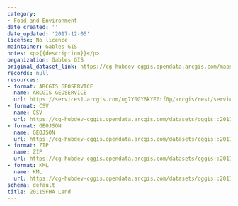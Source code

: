 ```yaml
---
category:
- Food and Environment
date_created: ''
date_updated: '2017-12-05'
license: No licence
maintainer: Gables GIS
notes: <p>{{description}}</p>
organization: Gables GIS
original_dataset_link: https://cg-hubdev-cggis.opendata.arcgis.com/maps/cggis::2011sfha-land
records: null
resources:
- format: ARCGIS GEOSERVICE
  name: ARCGIS GEOSERVICE
  url: https://services1.arcgis.com/ug7Y0GY6kYE0tf0p/arcgis/rest/services/2011SFHA_Land/FeatureServer/0
- format: CSV
  name: CSV
  url: https://cg-hubdev-cggis.opendata.arcgis.com/datasets/cggis::2011sfha-land.csv?outSR=%7B%22latestWkid%22%3A2236%2C%22wkid%22%3A102658%7D
- format: GEOJSON
  name: GEOJSON
  url: https://cg-hubdev-cggis.opendata.arcgis.com/datasets/cggis::2011sfha-land.geojson?outSR=%7B%22latestWkid%22%3A2236%2C%22wkid%22%3A102658%7D
- format: ZIP
  name: ZIP
  url: https://cg-hubdev-cggis.opendata.arcgis.com/datasets/cggis::2011sfha-land.zip?outSR=%7B%22latestWkid%22%3A2236%2C%22wkid%22%3A102658%7D
- format: KML
  name: KML
  url: https://cg-hubdev-cggis.opendata.arcgis.com/datasets/cggis::2011sfha-land.kml?outSR=%7B%22latestWkid%22%3A2236%2C%22wkid%22%3A102658%7D
schema: default
title: 2011SFHA Land
---
```

